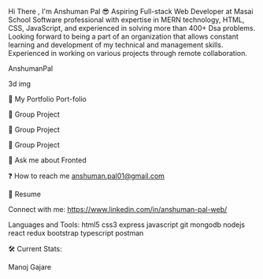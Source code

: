 Hi There 
, I'm Anshuman Pal 😎
Aspiring Full-stack Web Developer at Masai School
Software professional with expertise in MERN technology, HTML, CSS, JavaScript, and experienced in solving more than 400+ Dsa problems. Looking forward to being a part of an organization that allows constant learning and development of my technical and management skills. Experienced in working on various projects through remote collaboration.


AnshumanPal

3d img

💼 My Portfolio Port-folio

🤝 Group Project 

🤝 Group Project 

🤝 Group Project 

📧 Ask me about Fronted

❓ How to reach me anshuman.pal01@gmail.com

📄 Resume

Connect with me:
https://www.linkedin.com/in/anshuman-pal-web/

Languages and Tools:
html5 css3 express javascript git mongodb nodejs react redux bootstrap typescript postman

🛠 Current Stats:

Manoj Gajare
 


<!---
AnshumanPal/AnshumanPal is a ✨ special ✨ repository because its `README.md` (this file) appears on your GitHub profile.
You can click the Preview link to take a look at your changes.
--->

